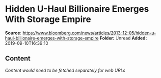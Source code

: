 # Hidden U-Haul Billionaire Emerges With Storage Empire

**Source:** https://www.bloomberg.com/news/articles/2013-12-05/hidden-u-haul-billionaire-emerges-with-storage-empire
**Folder:** Unread
**Added:** 2019-09-10T16:39:10




## Content
*Content would need to be fetched separately for web URLs*
